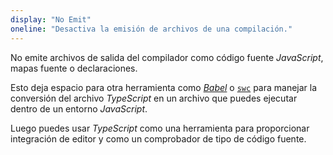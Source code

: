 ```yaml
---
display: "No Emit"
oneline: "Desactiva la emisión de archivos de una compilación."
---
```


No emite archivos de salida del compilador como código fuente *JavaScript*, mapas fuente o declaraciones.

Esto deja espacio para otra herramienta como [*Babel*](https://babeljs.io) o [`swc`](https://github.com/swc-project/swc) para manejar la conversión del archivo *TypeScript* en un archivo que puedes ejecutar dentro de un entorno *JavaScript*.

Luego puedes usar *TypeScript* como una herramienta para proporcionar integración de editor y como un comprobador de tipo de código fuente.
